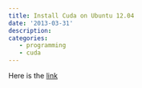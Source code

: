 ```yaml
---
title: Install Cuda on Ubuntu 12.04
date: '2013-03-31'
description:
categories: 
   - programming
   - cuda
---
```



Here is the [link](http://sn0v.wordpress.com/2012/12/07/installing-cuda-5-on-ubuntu-12-04/)

